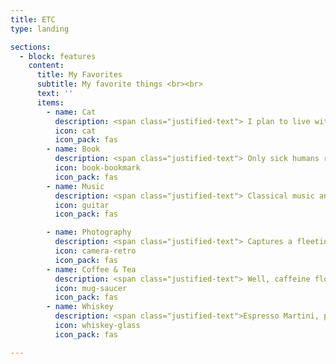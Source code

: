 ```yaml
---
title: ETC
type: landing

sections:
  - block: features
    content:
      title: My Favorites
      subtitle: My favorite things <br><br>
      text: ''
      items:
        - name: Cat
          description: <span class="justified-text"> I plan to live with a cat after independence. </span>
          icon: cat
          icon_pack: fas
        - name: Book
          description: <span class="justified-text"> Only sick humans read books, just as lions eat grass when they have stomach problems. </span>
          icon: book-bookmark
          icon_pack: fas
        - name: Music
          description: <span class="justified-text"> Classical music and bands, including piano and violin, are love. </span>
          icon: guitar
          icon_pack: fas

        - name: Photography
          description: <span class="justified-text"> Captures a fleeting moment. Especially the landscape-the ocean and the sky come into the frame. </span>
          icon: camera-retro
          icon_pack: fas
        - name: Coffee & Tea
          description: <span class="justified-text"> Well, caffeine flows through my blood vessels. </span>
          icon: mug-saucer
          icon_pack: fas
        - name: Whiskey
          description: <span class="justified-text">Espresso Martini, please. </span>
          icon: whiskey-glass
          icon_pack: fas

---
```

